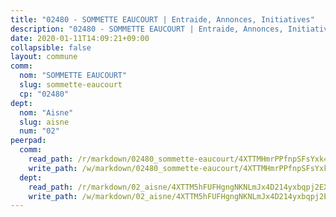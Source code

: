 ```yaml
---
title: "02480 - SOMMETTE EAUCOURT | Entraide, Annonces, Initiatives"
description: "02480 - SOMMETTE EAUCOURT | Entraide, Annonces, Initiatives"
date: 2020-01-11T14:09:21+09:00
collapsible: false
layout: commune
comm:
  nom: "SOMMETTE EAUCOURT"
  slug: sommette-eaucourt
  cp: "02480"
dept:
  nom: "Aisne"
  slug: aisne
  num: "02"
peerpad:
  comm:
    read_path: /r/markdown/02480_sommette-eaucourt/4XTTMHmrPPfnpSFsYxk4o2s2kM2H9beL2u2vE4vx5cqrNfErj
    write_path: /w/markdown/02480_sommette-eaucourt/4XTTMHmrPPfnpSFsYxk4o2s2kM2H9beL2u2vE4vx5cqrNfErj-K3TgUnVV8nwZVhwt9kf5f2w2CA8jA16NYV6mdEkhtiyCbihpgDySyP1sXwwPjBpYcvc6pPwjksxmmBxHjLCLhPjVcBatyCv7gW7vmYMH5X8yyQCMGq2N86ehkiDFZzaQ4ziwLiEB
  dept:
    read_path: /r/markdown/02_aisne/4XTTM5hFUFHgngNKNLmJx4D214yxbqpj2EXK5CBjZ5LZF3zAf
    write_path: /w/markdown/02_aisne/4XTTM5hFUFHgngNKNLmJx4D214yxbqpj2EXK5CBjZ5LZF3zAf-K3TgUfAP6D753WPagZBnpcFgyCUpnZXNhrQsKU6J8qon6wxmFCHD5kB3GMzCYyJmAGHN58p9qgKDhnEgSAuHEK3wjVXSJoUkHyn6Vb7T2aNZ2y6ez5BMkQCEQxoUkfyK9J3TXU3M
---
```


